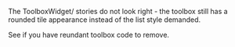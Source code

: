 The ToolboxWidget/ stories do not look right - the toolbox still has a rounded tile appearance instead of the list style demanded.

See if you have reundant toolbox code to remove.